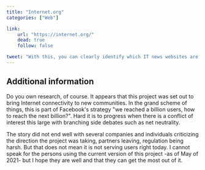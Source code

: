 ```yaml
---
title: "Internet.org"
categories: ["Web"]

link:
    url: "https://internet.org/"
    dead: true
    follow: false

tweet: "With this, you can clearly identify which IT news websites are trustworthy."
---
```


## Additional information

Do you own research, of course. It appears that this project was set out to bring Internet connectivity to new
communities. In the grand scheme of things, this is part of Facebook's strategy "we reached a billion users, how to
reach the next billion?". Hard it is to progress when there is a conflict of interest this large with branching side
debates such as net neutrality.

The story did not end well with several companies and individuals criticizing the direction the project was taking,
partners leaving, regulation being harsh. But that does not mean it is not serving users right today. I cannot speak for
the persons using the current version of this project -as of May of 2021- but I hope they are well and that they can get
the most out of it.